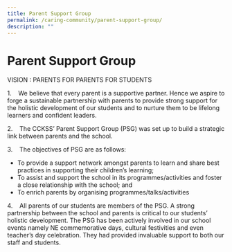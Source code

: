 ```yaml
---
title: Parent Support Group
permalink: /caring-community/parent-support-group/
description: ""
---
```

# **Parent Support Group**

VISION : PARENTS FOR PARENTS FOR STUDENTS

1.    We believe that every parent is a supportive partner. Hence we aspire to forge a sustainable partnership with parents to provide strong support for the holistic development of our students and to nurture them to be lifelong learners and confident leaders. 

  
2.    The CCKSS’ Parent Support Group (PSG) was set up to build a strategic link between parents and the school.   
  
3.    The objectives of PSG are as follows:  

* To provide a support network amongst parents to learn and share best practices in supporting their children’s learning; 
* To assist and support the school in its programmes/activities and foster a close relationship with the school; and
* To enrich parents by organising programmes/talks/activities 

  
4.    All parents of our students are members of the PSG. A strong partnership between the school and parents is critical to our students’ holistic development. The PSG has been actively involved in our school events namely NE commemorative days, cultural festivities and even teacher’s day celebration. They had provided invaluable support to both our staff and students.